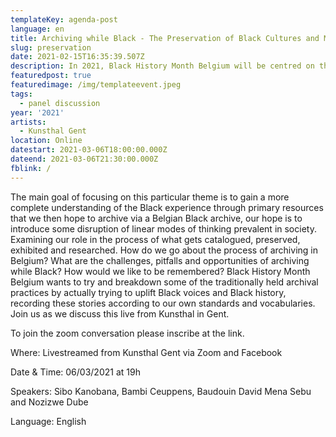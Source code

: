 ```yaml
---
templateKey: agenda-post
language: en
title: Archiving while Black - The Preservation of Black Cultures and Memories
slug: preservation
date: 2021-02-15T16:35:39.507Z
description: In 2021, Black History Month Belgium will be centred on the process of archiving and documenting the diasporic African experience in Belgium.
featuredpost: true
featuredimage: /img/templateevent.jpeg
tags:
  - panel discussion
year: '2021'
artists:
  - Kunsthal Gent
location: Online
datestart: 2021-03-06T18:00:00.000Z
dateend: 2021-03-06T21:30:00.000Z
fblink: /
---
```


 The main goal of focusing on this particular theme is to gain a more complete understanding of the Black experience through primary resources that we then hope to archive via a Belgian Black archive, our hope is to introduce some disruption of linear modes of thinking prevalent in society. Examining our role in the process of what gets catalogued, preserved, exhibited and researched. How do we go about the process of archiving in Belgium? What are the challenges, pitfalls and opportunities of archiving while Black? How would we like to be remembered? Black History Month Belgium wants to try and breakdown some of the traditionally held archival practices by actually trying to uplift Black voices and Black history, recording these stories according to our own standards and vocabularies. Join us as we discuss this live from Kunsthal in Gent.

To join the zoom conversation please inscribe at the link.


Where: Livestreamed from Kunsthal Gent via Zoom and Facebook

Date & Time: 06/03/2021 at 19h

Speakers: Sibo Kanobana, Bambi Ceuppens, Baudouin David Mena Sebu and Nozizwe Dube

Language: English
